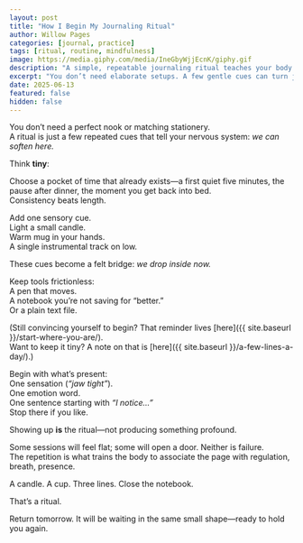 ```yaml
---
layout: post
title: "How I Begin My Journaling Ritual"
author: Willow Pages
categories: [journal, practice]
tags: [ritual, routine, mindfulness]
image: https://media.giphy.com/media/IneGbyWjjEcnK/giphy.gif
description: "A simple, repeatable journaling ritual teaches your body this is a safe pause—so you actually return to the page."
excerpt: "You don’t need elaborate setups. A few gentle cues can turn journaling from a task into a calming personal ritual you come back to."
date: 2025-06-13
featured: false
hidden: false
---
```


You don’t need a perfect nook or matching stationery.  
A ritual is just a few repeated cues that tell your nervous system: *we can soften here.*

Think **tiny**:

Choose a pocket of time that already exists—a first quiet five minutes, the pause after dinner, the moment you get back into bed.  
Consistency beats length.

Add one sensory cue.  
Light a small candle.  
Warm mug in your hands.  
A single instrumental track on low.  

These cues become a felt bridge: *we drop inside now.*

Keep tools frictionless:  
A pen that moves.  
A notebook you’re not saving for “better.”  
Or a plain text file.  

(Still convincing yourself to begin? That reminder lives [here]({{ site.baseurl }}/start-where-you-are/).  
Want to keep it tiny? A note on that is [here]({{ site.baseurl }}/a-few-lines-a-day/).)

Begin with what’s present:  
One sensation (*“jaw tight”*).  
One emotion word.  
One sentence starting with *“I notice…”*  
Stop there if you like.

Showing up **is** the ritual—not producing something profound.

Some sessions will feel flat; some will open a door. Neither is failure.  
The repetition is what trains the body to associate the page with regulation, breath, presence.

A candle. A cup. Three lines. Close the notebook.

That’s a ritual.

Return tomorrow. It will be waiting in the same small shape—ready to hold you again.
